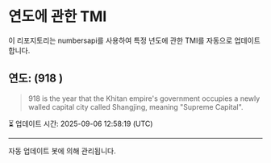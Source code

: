 
# 연도에 관한 TMI

이 리포지토리는 numbersapi를 사용하여 특정 년도에 관한 TMI를 자동으로 업데이트합니다.

## 연도: (918 )
> 918 is the year that the Khitan empire's government occupies a newly walled capital city called Shangjing, meaning "Supreme Capital".

⏳ 업데이트 시간: 2025-09-06 12:58:19 (UTC)

---
자동 업데이트 봇에 의해 관리됩니다.
